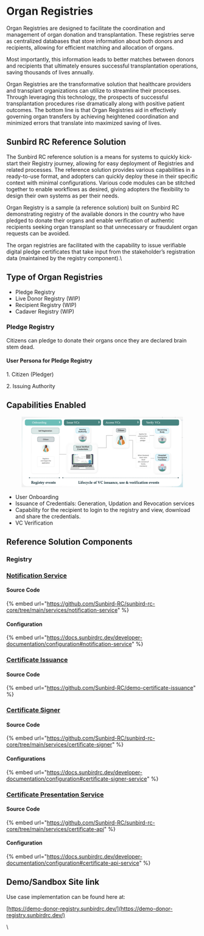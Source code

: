 # Organ Registries

Organ Registries are designed to facilitate the coordination and management of organ donation and transplantation. These registries serve as centralized databases that store information about both donors and recipients, allowing for efficient matching and allocation of organs.

Most importantly, this information leads to better matches between donors and recipients that ultimately ensures successful transplantation operations, saving thousands of lives annually.&#x20;

Organ Registries are the transformative solution that healthcare providers and transplant organizations can utilize to streamline their processes. Through leveraging this technology, the prospects of successful transplantation procedures rise dramatically along with positive patient outcomes. The bottom line is that Organ Registries aid in effectively governing organ transfers by achieving heightened coordination and minimized errors that translate into maximized saving of lives.

## Sunbird RC Reference Solution

The Sunbird RC reference solution is a means for systems to quickly kick-start their Registry journey, allowing for easy deployment of Registries and related processes. The reference solution provides various capabilities in a ready-to-use format, and adopters can quickly deploy these in their specific context with minimal configurations. Various code modules can be stitched together to enable workflows as desired, giving adopters the flexibility to design their own systems as per their needs.&#x20;

Organ Registry is a sample (a reference solution) built on Sunbird RC demonstrating registry of the available donors in the country who have pledged to donate their organs and enable verification of authentic recipients seeking organ transplant so that unnecessary or fraudulent organ requests can be avoided.

The organ registries are facilitated with the capability to issue verifiable digital pledge certificates that take input from the stakeholder’s registration data (maintained by the registry component).\


## Type of Organ Registries

* Pledge Registry
* Live Donor Registry (WIP)
* Recipient Registry (WIP)
* Cadaver Registry (WIP)

### Pledge Registry

Citizens can pledge to donate their organs once they are declared brain stem dead.&#x20;

#### User Persona for Pledge Registry

1\.     Citizen (Pledger)

2\.     Issuing Authority



## Capabilities Enabled

<figure><img src="../../../.gitbook/assets/image (1) (3).png" alt=""><figcaption></figcaption></figure>

* User Onboarding
* Issuance of Credentials: Generation, Updation and Revocation services
* Capability for the recipient to login to the registry and view, download and share the credentials.
* VC Verification&#x20;

## Reference Solution Components

### Registry&#x20;

### [Notification Service](https://docs.sunbirdrc.dev/learn/readme/high-level-architecture#notification-ms)

#### Source Code

{% embed url="https://github.com/Sunbird-RC/sunbird-rc-core/tree/main/services/notification-service" %}

#### Configuration&#x20;

{% embed url="https://docs.sunbirdrc.dev/developer-documentation/configuration#notification-service" %}

### [Certificate Issuance](https://docs.sunbirdrc.dev/reference-solutions/certificate-issuance)[ ](https://docs.sunbirdrc.dev/reference-solutions/certificate-issuance)

#### Source Code

{% embed url="https://github.com/Sunbird-RC/demo-certificate-issuance" %}

### [Certificate Signer](https://docs.sunbirdrc.dev/learn/readme/high-level-architecture#certificate-signer)

#### Source Code

{% embed url="https://github.com/Sunbird-RC/sunbird-rc-core/tree/main/services/certificate-signer" %}

#### Configurations

{% embed url="https://docs.sunbirdrc.dev/developer-documentation/configuration#certificate-signer-service" %}

### [Certificate Presentation Service](https://docs.sunbirdrc.dev/learn/readme/high-level-architecture#certificate-api)

#### Source Code

{% embed url="https://github.com/Sunbird-RC/sunbird-rc-core/tree/main/services/certificate-api" %}

#### Configuration&#x20;

{% embed url="https://docs.sunbirdrc.dev/developer-documentation/configuration#certificate-api-service" %}

## Demo/Sandbox Site link

Use case implementation can be found here at:&#x20;

[https://demo-donor-registry.sunbirdrc.dev/](https://demo-donor-registry.sunbirdrc.dev/)





\

